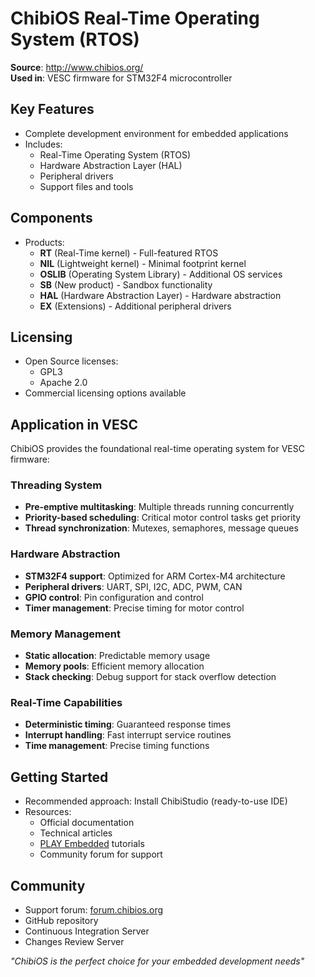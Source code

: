 # ChibiOS Real-Time Operating System (RTOS)

**Source**: http://www.chibios.org/  
**Used in**: VESC firmware for STM32F4 microcontroller

## Key Features
- Complete development environment for embedded applications
- Includes:
  - Real-Time Operating System (RTOS)
  - Hardware Abstraction Layer (HAL)
  - Peripheral drivers
  - Support files and tools

## Components
- Products:
  - **RT** (Real-Time kernel) - Full-featured RTOS
  - **NIL** (Lightweight kernel) - Minimal footprint kernel
  - **OSLIB** (Operating System Library) - Additional OS services
  - **SB** (New product) - Sandbox functionality
  - **HAL** (Hardware Abstraction Layer) - Hardware abstraction
  - **EX** (Extensions) - Additional peripheral drivers

## Licensing
- Open Source licenses:
  - GPL3
  - Apache 2.0
- Commercial licensing options available

## Application in VESC
ChibiOS provides the foundational real-time operating system for VESC firmware:

### Threading System
- **Pre-emptive multitasking**: Multiple threads running concurrently
- **Priority-based scheduling**: Critical motor control tasks get priority
- **Thread synchronization**: Mutexes, semaphores, message queues

### Hardware Abstraction
- **STM32F4 support**: Optimized for ARM Cortex-M4 architecture
- **Peripheral drivers**: UART, SPI, I2C, ADC, PWM, CAN
- **GPIO control**: Pin configuration and control
- **Timer management**: Precise timing for motor control

### Memory Management
- **Static allocation**: Predictable memory usage
- **Memory pools**: Efficient memory allocation
- **Stack checking**: Debug support for stack overflow detection

### Real-Time Capabilities
- **Deterministic timing**: Guaranteed response times
- **Interrupt handling**: Fast interrupt service routines
- **Time management**: Precise timing functions

## Getting Started
- Recommended approach: Install ChibiStudio (ready-to-use IDE)
- Resources:
  - Official documentation
  - Technical articles
  - [PLAY Embedded](https://www.playembedded.org) tutorials
  - Community forum for support

## Community
- Support forum: [forum.chibios.org](https://forum.chibios.org)
- GitHub repository
- Continuous Integration Server
- Changes Review Server

*"ChibiOS is the perfect choice for your embedded development needs"*